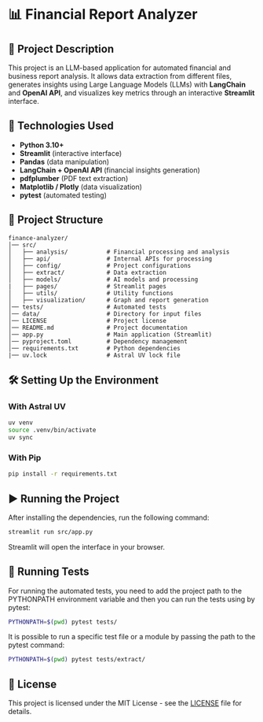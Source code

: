 # 📊 Financial Report Analyzer

## 📝 Project Description
This project is an LLM-based application for automated financial and business report analysis. It allows data extraction from different files, generates insights using Large Language Models (LLMs) with **LangChain** and **OpenAI API**, and visualizes key metrics through an interactive **Streamlit** interface.

## 🚀 Technologies Used
- **Python 3.10+**
- **Streamlit** (interactive interface)
- **Pandas** (data manipulation)
- **LangChain + OpenAI API** (financial insights generation)
- **pdfplumber** (PDF text extraction)
- **Matplotlib / Plotly** (data visualization)
- **pytest** (automated testing)

## 📂 Project Structure
```
finance-analyzer/
│── src/
│   ├── analysis/           # Financial processing and analysis
│   ├── api/                # Internal APIs for processing
│   ├── config/             # Project configurations
│   ├── extract/            # Data extraction
│   ├── models/             # AI models and processing
|   ├── pages/              # Streamlit pages
│   ├── utils/              # Utility functions
│   ├── visualization/      # Graph and report generation
│── tests/                  # Automated tests
│── data/                   # Directory for input files
│── LICENSE                 # Project license
│── README.md               # Project documentation
│── app.py                  # Main application (Streamlit)
│── pyproject.toml          # Dependency management
│── requirements.txt        # Python dependencies
|── uv.lock                 # Astral UV lock file
```

## 🛠️ Setting Up the Environment
### With Astral UV
```bash
uv venv
source .venv/bin/activate
uv sync
```

### With Pip
```bash
pip install -r requirements.txt
```

## ▶️ Running the Project
After installing the dependencies, run the following command:
```bash
streamlit run src/app.py
```
Streamlit will open the interface in your browser.

## 🧪 Running Tests
For running the automated tests, you need to add the project path to the PYTHONPATH environment variable and then you can run the tests using by pytest:
```bash
PYTHONPATH=$(pwd) pytest tests/
```

It is possible to run a specific test file or a module by passing the path to the pytest command:
```bash
PYTHONPATH=$(pwd) pytest tests/extract/
```

## 📄 License
This project is licensed under the MIT License - see the [LICENSE](LICENSE) file for details.
